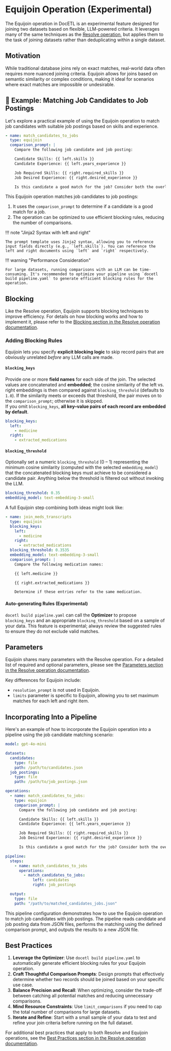# Equijoin Operation (Experimental)

The Equijoin operation in DocETL is an experimental feature designed for joining two datasets based on flexible, LLM-powered criteria. It leverages many of the same techniques as the [Resolve operation](resolve.md), but applies them to the task of joining datasets rather than deduplicating within a single dataset.

## Motivation

While traditional database joins rely on exact matches, real-world data often requires more nuanced joining criteria. Equijoin allows for joins based on semantic similarity or complex conditions, making it ideal for scenarios where exact matches are impossible or undesirable.

## 🚀 Example: Matching Job Candidates to Job Postings

Let's explore a practical example of using the Equijoin operation to match job candidates with suitable job postings based on skills and experience.

```yaml
- name: match_candidates_to_jobs
  type: equijoin
  comparison_prompt: |
    Compare the following job candidate and job posting:

    Candidate Skills: {{ left.skills }}
    Candidate Experience: {{ left.years_experience }}

    Job Required Skills: {{ right.required_skills }}
    Job Desired Experience: {{ right.desired_experience }}

    Is this candidate a good match for the job? Consider both the overlap in skills and the candidate's experience level. Respond with "True" if it's a good match, or "False" if it's not a suitable match.
```

This Equijoin operation matches job candidates to job postings:

1. It uses the `comparison_prompt` to determine if a candidate is a good match for a job.
2. The operation can be optimized to use efficient blocking rules, reducing the number of comparisons.

!!! note "Jinja2 Syntax with left and right"

    The prompt template uses Jinja2 syntax, allowing you to reference input fields directly (e.g., `left.skills`). You can reference the left and right documents using `left` and `right` respectively.

!!! warning "Performance Consideration"

    For large datasets, running comparisons with an LLM can be time-consuming. It's recommended to optimize your pipeline using `docetl build pipeline.yaml` to generate efficient blocking rules for the operation.

## Blocking

Like the Resolve operation, Equijoin supports blocking techniques to improve efficiency. For details on how blocking works and how to implement it, please refer to the [Blocking section in the Resolve operation documentation](resolve.md#blocking).

### Adding Blocking Rules

Equijoin lets you specify **explicit blocking logic** to skip record pairs that are obviously unrelated *before* any LLM calls are made.

#### `blocking_keys`
Provide one or more **field names** for each side of the join. The selected values are concatenated and **embedded**; the cosine similarity of the left vs. right embeddings is then compared against `blocking_threshold` (defaults to `1.0`). If the similarity meets or exceeds that threshold, the pair moves on to the `comparison_prompt`; otherwise it is skipped.  
If you omit `blocking_keys`, **all key–value pairs of each record are embedded by default**.

```yaml
blocking_keys:
  left:
    - medicine
  right:
    - extracted_medications
```

#### `blocking_threshold`
Optionally set a numeric `blocking_threshold` \(0 – 1\) representing the minimum cosine similarity (computed with the selected `embedding_model`) that the concatenated blocking keys must achieve to be considered a candidate pair. Anything below the threshold is filtered out without invoking the LLM.

```yaml
blocking_threshold: 0.35
embedding_model: text-embedding-3-small
```

A full Equijoin step combining both ideas might look like:

```yaml
- name: join_meds_transcripts
  type: equijoin
  blocking_keys:
    left:
      - medicine
    right:
      - extracted_medications
  blocking_threshold: 0.3535
  embedding_model: text-embedding-3-small
  comparison_prompt: |
    Compare the following medication names:

    {{ left.medicine }}

    {{ right.extracted_medications }}

    Determine if these entries refer to the same medication.
```

#### Auto-generating Rules (Experimental)
`docetl build pipeline.yaml` can call the **Optimizer** to propose `blocking_keys` and an appropriate `blocking_threshold` based on a sample of your data. This feature is experimental; always review the suggested rules to ensure they do not exclude valid matches.

## Parameters

Equijoin shares many parameters with the Resolve operation. For a detailed list of required and optional parameters, please see the [Parameters section in the Resolve operation documentation](resolve.md#required-parameters).

Key differences for Equijoin include:

- `resolution_prompt` is not used in Equijoin.
- `limits` parameter is specific to Equijoin, allowing you to set maximum matches for each left and right item.

## Incorporating Into a Pipeline

Here's an example of how to incorporate the Equijoin operation into a pipeline using the job candidate matching scenario:

```yaml
model: gpt-4o-mini

datasets:
  candidates:
    type: file
    path: /path/to/candidates.json
  job_postings:
    type: file
    path: /path/to/job_postings.json

operations:
  - name: match_candidates_to_jobs:
    type: equijoin
    comparison_prompt: |
      Compare the following job candidate and job posting:

      Candidate Skills: {{ left.skills }}
      Candidate Experience: {{ left.years_experience }}

      Job Required Skills: {{ right.required_skills }}
      Job Desired Experience: {{ right.desired_experience }}

      Is this candidate a good match for the job? Consider both the overlap in skills and the candidate's experience level. Respond with "True" if it's a good match, or "False" if it's not a suitable match.

pipeline:
  steps:
    - name: match_candidates_to_jobs
      operations:
        - match_candidates_to_jobs:
            left: candidates
            right: job_postings

  output:
    type: file
    path: "/path/to/matched_candidates_jobs.json"
```

This pipeline configuration demonstrates how to use the Equijoin operation to match job candidates with job postings. The pipeline reads candidate and job posting data from JSON files, performs the matching using the defined comparison prompt, and outputs the results to a new JSON file.

## Best Practices

1. **Leverage the Optimizer**: Use `docetl build pipeline.yaml` to automatically generate efficient blocking rules for your Equijoin operation.
2. **Craft Thoughtful Comparison Prompts**: Design prompts that effectively determine whether two records should be joined based on your specific use case.
3. **Balance Precision and Recall**: When optimizing, consider the trade-off between catching all potential matches and reducing unnecessary comparisons.
4. **Mind Resource Constraints**: Use `limit_comparisons` if you need to cap the total number of comparisons for large datasets.
5. **Iterate and Refine**: Start with a small sample of your data to test and refine your join criteria before running on the full dataset.

For additional best practices that apply to both Resolve and Equijoin operations, see the [Best Practices section in the Resolve operation documentation](resolve.md#best-practices).

<!-- ## Performance Considerations

Equijoin operations can be computationally intensive, especially for large datasets. It uses multiprocessing for initial blocking and a ThreadPoolExecutor for LLM-based comparisons to improve performance. However, be mindful of the following:

- The number of comparisons grows with the product of the sizes of your datasets.
- Each comparison involves an LLM call, which can be time-consuming and costly.
- Using optimizer-generated blocking rules can significantly reduce the number of required comparisons.

Always monitor the operation's progress and consider using sampling or more stringent blocking rules if the number of comparisons becomes too large.

The Equijoin operation is particularly useful for scenarios where traditional exact-match joins are insufficient, such as matching job candidates to positions, aligning customer inquiries with product offerings, or connecting research papers with relevant funding opportunities. -->
